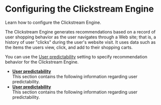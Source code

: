 # Configuring the Clickstream Engine

Learn how to configure the Clickstream Engine.

The Clickstream Engine generates recommendations based on a record of user shopping behavior as the user navigates through a Web site; that is, a history of user "clicks" during the user's website visit. It uses data such as the items the users view, click, and add to their shopping carts.

You can use the [User predictability](pzn_user_predictability.md) setting to specify recommendation behavior for the Clickstream Engine.

-   **[User predictability](../pzn/pzn_user_predictability.md)**  
This section contains the following information regarding user predictability.
-   **[User predictability](../pzn/pzn_user_predictability.md)**  
This section contains the following information regarding user predictability.


